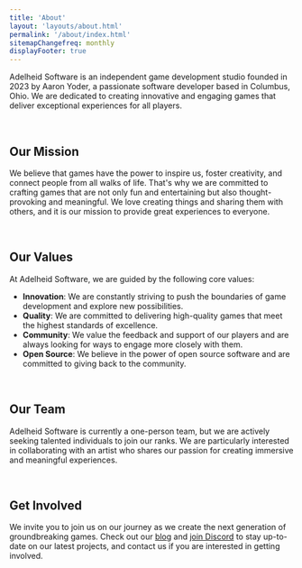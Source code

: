 ```yaml
---
title: 'About'
layout: 'layouts/about.html'
permalink: '/about/index.html'
sitemapChangefreq: monthly
displayFooter: true
---
```


Adelheid Software is an independent game development studio founded in 2023 by Aaron Yoder, a passionate software developer based in Columbus, Ohio. We are dedicated to creating innovative and engaging games that deliver exceptional experiences for all players.

<br>

## Our Mission

We believe that games have the power to inspire us, foster creativity, and connect people from all walks of life. That's why we are committed to crafting games that are not only fun and entertaining but also thought-provoking and meaningful. We love creating things and sharing them with others, and it is our mission to provide great experiences to everyone.

<br>

## Our Values

At Adelheid Software, we are guided by the following core values:

* **Innovation**: We are constantly striving to push the boundaries of game development and explore new possibilities.
* **Quality**: We are committed to delivering high-quality games that meet the highest standards of excellence.
* **Community**: We value the feedback and support of our players and are always looking for ways to engage more closely with them.
* **Open Source**: We believe in the power of open source software and are committed to giving back to the community.

<br>

## Our Team

Adelheid Software is currently a one-person team, but we are actively seeking talented individuals to join our ranks. We are particularly interested in collaborating with an artist who shares our passion for creating immersive and meaningful experiences.

<br>

## Get Involved

We invite you to join us on our journey as we create the next generation of groundbreaking games. Check out our [blog](https://adelheid.org/blog/) and [join Discord](https://discord.gg/8uWduVrUUa) to stay up-to-date on our latest projects, and contact us if you are interested in getting involved.